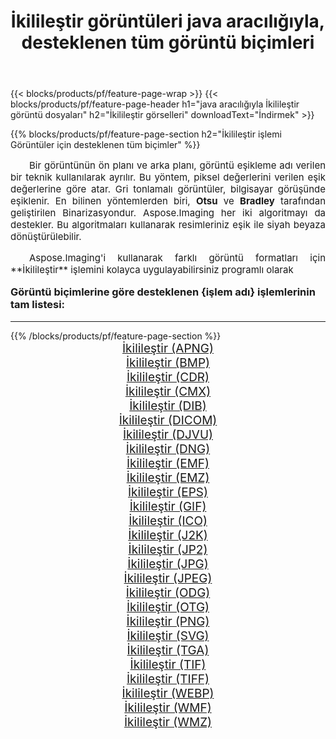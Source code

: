 ﻿---
title: İkilileştir görüntüleri java aracılığıyla, desteklenen tüm görüntü biçimleri 
weight: 3920
url: /tr/java/binarize/ 
lang: tr
langdirlevel: 2
locales: zh-hans,ja,it,ru,de,es,fr,nl,id,lt,pl,pt,vi,tr,ko,zh-hant,ar,hi,th,sv,cs,uk,he
description: Aspose.Imaging'i kullanarak, java Aracılığıyla kolayca İkilileştir görüntüleri oluşturabilirsiniz
---

{{< blocks/products/pf/feature-page-wrap >}}
{{< blocks/products/pf/feature-page-header h1="java aracılığıyla İkilileştir görüntü dosyaları" h2="İkilileştir görselleri" downloadText="İndirmek" >}}


{{% blocks/products/pf/feature-page-section  h2="İkilileştir işlemi Görüntüler için desteklenen tüm biçimler" %}}
<p align="justify" style="text-indent:2em;font-size:15px;">
Bir görüntünün ön planı ve arka planı, görüntü eşikleme adı verilen bir teknik kullanılarak ayrılır. Bu yöntem, piksel değerlerini verilen eşik değerlerine göre atar. Gri tonlamalı görüntüler, bilgisayar görüşünde eşiklenir. En bilinen yöntemlerden biri, <b>Otsu</b> ve <b>Bradley</b> tarafından geliştirilen Binarizasyondur. Aspose.Imaging her iki algoritmayı da destekler. Bu algoritmaları kullanarak resimleriniz eşik ile siyah beyaza dönüştürülebilir.
</p>
<p align="justify" style="text-indent:2em;font-size:15px;">
Aspose.Imaging'i kullanarak farklı görüntü formatları için **İkilileştir** işlemini kolayca uygulayabilirsiniz programlı olarak
</p>
<h3 style="margin-top:16px;">
Görüntü biçimlerine göre desteklenen {işlem adı} işlemlerinin tam listesi:
</h3>
<hr/>
{{% /blocks/products/pf/feature-page-section %}}
<div class="container-fluid productfamilypage bg-gray">
    <div class="convertypes bg-gray agp-content section">
        <div class="container">
		<div class="row other-converters" style="gap: 10px;font-size: 19px;text-align:center;">
		    <div class='col-md-3 other-converter remove-lp remove-rp'><a href="/imaging/tr/java/binarize/apng/" style="padding:15px;">İkilileştir (APNG)</a></div><div class='col-md-3 other-converter remove-lp remove-rp'><a href="/imaging/tr/java/binarize/bmp/" style="padding:15px;">İkilileştir (BMP)</a></div><div class='col-md-3 other-converter remove-lp remove-rp'><a href="/imaging/tr/java/binarize/cdr/" style="padding:15px;">İkilileştir (CDR)</a></div><div class='col-md-3 other-converter remove-lp remove-rp'><a href="/imaging/tr/java/binarize/cmx/" style="padding:15px;">İkilileştir (CMX)</a></div><div class='col-md-3 other-converter remove-lp remove-rp'><a href="/imaging/tr/java/binarize/dib/" style="padding:15px;">İkilileştir (DIB)</a></div><div class='col-md-3 other-converter remove-lp remove-rp'><a href="/imaging/tr/java/binarize/dicom/" style="padding:15px;">İkilileştir (DICOM)</a></div><div class='col-md-3 other-converter remove-lp remove-rp'><a href="/imaging/tr/java/binarize/djvu/" style="padding:15px;">İkilileştir (DJVU)</a></div><div class='col-md-3 other-converter remove-lp remove-rp'><a href="/imaging/tr/java/binarize/dng/" style="padding:15px;">İkilileştir (DNG)</a></div><div class='col-md-3 other-converter remove-lp remove-rp'><a href="/imaging/tr/java/binarize/emf/" style="padding:15px;">İkilileştir (EMF)</a></div><div class='col-md-3 other-converter remove-lp remove-rp'><a href="/imaging/tr/java/binarize/emz/" style="padding:15px;">İkilileştir (EMZ)</a></div><div class='col-md-3 other-converter remove-lp remove-rp'><a href="/imaging/tr/java/binarize/eps/" style="padding:15px;">İkilileştir (EPS)</a></div><div class='col-md-3 other-converter remove-lp remove-rp'><a href="/imaging/tr/java/binarize/gif/" style="padding:15px;">İkilileştir (GIF)</a></div><div class='col-md-3 other-converter remove-lp remove-rp'><a href="/imaging/tr/java/binarize/ico/" style="padding:15px;">İkilileştir (ICO)</a></div><div class='col-md-3 other-converter remove-lp remove-rp'><a href="/imaging/tr/java/binarize/j2k/" style="padding:15px;">İkilileştir (J2K)</a></div><div class='col-md-3 other-converter remove-lp remove-rp'><a href="/imaging/tr/java/binarize/jp2/" style="padding:15px;">İkilileştir (JP2)</a></div><div class='col-md-3 other-converter remove-lp remove-rp'><a href="/imaging/tr/java/binarize/jpg/" style="padding:15px;">İkilileştir (JPG)</a></div><div class='col-md-3 other-converter remove-lp remove-rp'><a href="/imaging/tr/java/binarize/jpeg/" style="padding:15px;">İkilileştir (JPEG)</a></div><div class='col-md-3 other-converter remove-lp remove-rp'><a href="/imaging/tr/java/binarize/odg/" style="padding:15px;">İkilileştir (ODG)</a></div><div class='col-md-3 other-converter remove-lp remove-rp'><a href="/imaging/tr/java/binarize/otg/" style="padding:15px;">İkilileştir (OTG)</a></div><div class='col-md-3 other-converter remove-lp remove-rp'><a href="/imaging/tr/java/binarize/png/" style="padding:15px;">İkilileştir (PNG)</a></div><div class='col-md-3 other-converter remove-lp remove-rp'><a href="/imaging/tr/java/binarize/svg/" style="padding:15px;">İkilileştir (SVG)</a></div><div class='col-md-3 other-converter remove-lp remove-rp'><a href="/imaging/tr/java/binarize/tga/" style="padding:15px;">İkilileştir (TGA)</a></div><div class='col-md-3 other-converter remove-lp remove-rp'><a href="/imaging/tr/java/binarize/tif/" style="padding:15px;">İkilileştir (TIF)</a></div><div class='col-md-3 other-converter remove-lp remove-rp'><a href="/imaging/tr/java/binarize/tiff/" style="padding:15px;">İkilileştir (TIFF)</a></div><div class='col-md-3 other-converter remove-lp remove-rp'><a href="/imaging/tr/java/binarize/webp/" style="padding:15px;">İkilileştir (WEBP)</a></div><div class='col-md-3 other-converter remove-lp remove-rp'><a href="/imaging/tr/java/binarize/wmf/" style="padding:15px;">İkilileştir (WMF)</a></div><div class='col-md-3 other-converter remove-lp remove-rp'><a href="/imaging/tr/java/binarize/wmz/" style="padding:15px;">İkilileştir (WMZ)</a></div>
                </div>
        </div>
    </div>
</div>
<br/>
